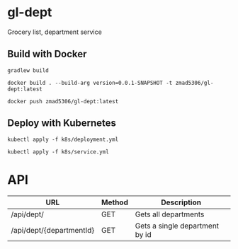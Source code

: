 # gl-dept
Grocery list, department service

## Build with Docker

`gradlew build`

`docker build . --build-arg version=0.0.1-SNAPSHOT -t zmad5306/gl-dept:latest`

`docker push zmad5306/gl-dept:latest`

## Deploy with Kubernetes

`kubectl apply -f k8s/deployment.yml`

`kubectl apply -f k8s/service.yml`

# API

| URL                      | Method | Description                     |
| ------------------------ | ------ | --------------------------------|
| /api/dept/               |GET     | Gets all departments            |
| /api/dept/{departmentId} |GET     | Gets a single department by id  |